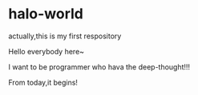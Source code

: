 # halo-world
actually,this is my first respository

Hello everybody here~

I want to be programmer who hava the deep-thought!!!

From today,it begins!

